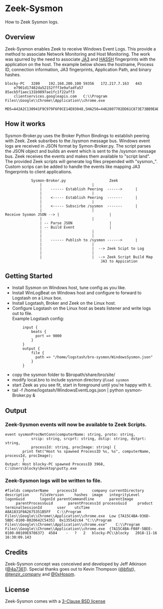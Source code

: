 # Zeek-Sysmon
How to Zeek Sysmon logs.

## Overview
Zeek-Sysmon enables Zeek to receive Windows Event Logs.  This provide a method to associate Network Monitoring and Host Monitoring.  The work was spurred by the need to associate [JA3](https://engineering.salesforce.com/open-sourcing-ja3-92c9e53c3c41) and [HASSH](https://engineering.salesforce.com/open-sourcing-hassh-abed3ae5044c) fingerprints with the application on the host.  The example below shows the hostname, Process ID, connection information, JA3 fingerprints, Application Path, and binary hashes.
~~~
blocky-PC	3200	192.168.200.100	59356	172.217.7.163	443	
	e7901d17482da52152fff3e9afadfa57	85acb5f1aec131b9897ae1fc1f22aff3
	clientservices.googleapis.com	C:\\Program Files\\Google\\Chrome\\Application\\chrome.exe
	MD5=A42A2C130941F9C979F6F0CE14E03048,SHA256=4462807702DD61C873E73BB9EAB13B6EEFA6464311AA8A1831F0A2675351B5FF
~~~

## How it works
Sysmon-Broker.py uses the Broker Python Bindings to establish peering with Zeek.  Zeek subsribes to the /sysmon message bus.  Windows event logs are received in JSON format by Symon-Broker.py.  The script parses the JSON object and builds an event which is sent to the /sysmon message bus.  Zeek receives the events and makes them available to "script land".  The provided Zeek scripts will generate log files prepended with "sysmon_".  Custom scrips can be added to handle the events like mapping JA3 fingerprints to client applications.
```
			Sysmon-Broker.py					Zeek
				|						|
				|    ------ Establish Peering  ------>		|
				|						|
				|    <----- Establish Peering  -------		|
				|						|
				|    <----- Subscirbe /sysmon  -------		|
				|						|
Receive Sysmon JSON	-->	|						|
				|						|
				| -- Parse JSON					|
				| -- Build Event				|
				|						|
				|						|
				|    ------ Publish to /sysmon ------>		|
				|						|
				|						|  --> Zeek Scipt to Log 
				|						|
				|						|  --> Zeek Script Build Map 
											JA3 to Appication
```
## Getting Started

- Install Sysmon on Windows host, tune config as you like.
- Install WinLogBeat on Windows host and configure to forward to Logstash on a Linux box.
- Install Logstash, Broker and Zeek on the Linux host.
- Configure Logstash on the Linux host as beats listener and write logs out to file.  
	Example Logstash config:
```
		input {
			beats {
			  port => 9000
			}
		}
		output {
			file {
			  path => "/home/logstash/bro-sysmon/WindowsSysmon.json"
			}
		}
```
- copy the sysmon folder to $bropath/share/bro/site/
- modify local.bro to include sysmon directory  ```@load sysmon```
- start Zeek as you see fit, start in foreground until you're happy with it.
- tail -f /home/logstash/WindowsEventLogs.json | python sysmon-Broker.py &


## Output
### Zeek-Sysmon events will now be available to Zeek Scripts.
~~~
event sysmonProcNetConn(computerName: string, proto: string, 
			srcip: string, srcprt: string, dstip: string, dstprt: string, 
			processId: string, procImage: string) {
		print fmt("Host %s spawned ProcessID %s, %s", computerName, processId, procImage);
		}
Output: Host blocky-PC spawned ProcessID 3968, C:\Users\blocky\Desktop\putty.exe
~~~
### Zeek-Sysmon logs will be written to file.
```
#fields computerName    processId       company currentDirectory        description     fileVersion     hashes  image   integrityLevel  logonGuid       logonId parentCommandline       parentImage
     parentProcessGuid       parentProcessId processGuid     product terminalSessionId       user    utcTime
A8A1831F0A2675351B5FF	C:\\Program Files\\Google\\Chrome\\Application\\chrome.exe	Low	{7A15C4BA-936D-5BDC-0100-0020642C5435}	0x135542c64	"C:\\Program Files\\Google\\Chrome\\Application\\chrome.exe" 	C:\\Program Files\\Google\\Chrome\\Application\\chrome.exe	{7A15C4BA-F08F-5BEE-0100-00109E978637}	4584	-	?	2	blocky-PC\\blocky	2018-11-16 16:30:09.143
```
## Credits
Zeek-Sysmon concept was conceived and developed by Jeff Atkinson ([@4a7361](https://twitter.com/4a7361)).  Special thanks goes out to Kevin Thompson ([@bfist](https://twitter.com/bfist)), [@tenzir_company](https://twitter.com/tenzir_company) and [@0xHosom](https://twitter.com/0xHosom).

## License
Zeek-Sysmon comes with a [3-Clause BSD license](./LICENSE.txt)
